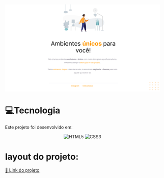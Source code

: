 ![imagem](images/imgs-preview.png)

# 💻Tecnologia 
Este projeto foi desenvolvido em:


<div align="center">
  
  ![HTML5](https://img.shields.io/badge/html5-%23E34F26.svg?style=for-the-badge&logo=html5&logoColor=white) 
  ![CSS3](https://img.shields.io/badge/css3-%231572B6.svg?style=for-the-badge&logo=css3&logoColor=white) 
  
</div>

# layout do projeto: 

<a href="https://www.figma.com/file/Eg7SEVZZwJ2l1sgSQtVNuR/Explorer---Projeto-01-(Copy)-(Copy)?type=design&node-id=1-2&t=6fPdWtFksBCaZvXt-0">📃 Link do projeto</a>